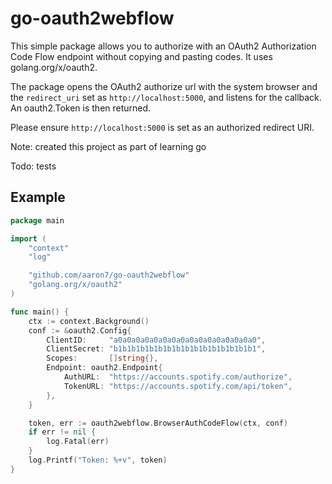 go-oauth2webflow
=============

This simple package allows you to authorize with an OAuth2 Authorization Code Flow
endpoint without copying and pasting codes. It uses golang.org/x/oauth2.

The package opens the OAuth2 authorize url with the system browser and the `redirect_uri` set as
`http://localhost:5000`, and listens for the callback. An oauth2.Token is then returned.

Please ensure `http://localhost:5000` is set as an authorized redirect URI.

Note: created this project as part of learning go

Todo: tests

## Example

```go
package main

import (
	"context"
	"log"

	"github.com/aaron7/go-oauth2webflow"
	"golang.org/x/oauth2"
)

func main() {
	ctx := context.Background()
	conf := &oauth2.Config{
		ClientID:     "a0a0a0a0a0a0a0a0a0a0a0a0a0a0a0a0",
		ClientSecret: "b1b1b1b1b1b1b1b1b1b1b1b1b1b1b1b1",
		Scopes:       []string{},
		Endpoint: oauth2.Endpoint{
			AuthURL:  "https://accounts.spotify.com/authorize",
			TokenURL: "https://accounts.spotify.com/api/token",
		},
	}

	token, err := oauth2webflow.BrowserAuthCodeFlow(ctx, conf)
	if err != nil {
		log.Fatal(err)
	}
	log.Printf("Token: %+v", token)
}
```
